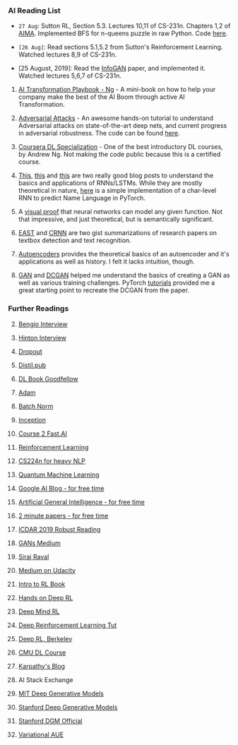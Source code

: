 ### AI Reading List

* `27 Aug`: Sutton RL, Section 5.3. Lectures 10,11 of CS-231n. Chapters 1,2 of [AIMA](http://aima.cs.berkeley.edu/). Implemented BFS for n-queens puzzle in raw Python. Code [here](https://github.com/7vik/Artificial-Intelligence/blob/master/Homework-1/8_queens_bfs.py). 

* `[26 Aug]`: Read sections 5.1,5.2 from Sutton's Reinforcement Learning. Watched lectures 8,9 of CS-231n. 

* [25 August, 2019]: Read the [InfoGAN](https://arxiv.org/pdf/1606.03657.pdf) paper, and implemented it. Watched lectures 5,6,7 of CS-231n.   

1. [AI Transformation Playbook - Ng](https://landing.ai/ai-transformation-playbook/) - A mini-book on how to help your company make the best of the AI Boom through active AI Transformation. 

2. [Adversarial Attacks](https://adversarial-ml-tutorial.org/) - An awesome hands-on tutorial to understand Adversarial attacks on state-of-the-art deep nets, and current progress in adversarial robustness. The code can be found [here](https://github.com/7vik/deep_adversarial_robustness).

3. [Coursera DL Specialization](https://www.coursera.org/specializations/deep-learning?utm_source=deeplearningai&utm_medium=institutions&utm_campaign=WebsiteCoursesDLSTopButton) - One of the best introductory DL courses, by Andrew Ng. Not making the code public because this is a certified course.

4. [This](https://colah.github.io/posts/2015-08-Understanding-LSTMs/), [this](http://www.wildml.com/2015/10/recurrent-neural-networks-tutorial-part-3-backpropagation-through-time-and-vanishing-gradients/) and [this](http://karpathy.github.io/2015/05/21/rnn-effectiveness/) are two really good blog posts to understand the basics and applications of RNNs/LSTMs. While they are mostly theoretical in nature, [here](https://github.com/7vik/pytorch_rnn/blob/master/rnn_names.ipynb) is a simple implementation of a char-level RNN to predict Name Language in PyTorch.

5. A [visual proof](http://neuralnetworksanddeeplearning.com/chap4.html) that neural networks can model any given function. Not that impressive, and just theoretical, but is semantically significant.

6. [EAST](https://gist.github.com/7vik/a2469b47ccff5d816dd0f1758f70ca71) and [CRNN](https://gist.github.com/7vik/2b359026d910ab3ae92dbc4497e744a3) are two gist summarizations of research papers on textbox detection and text recognition. 

7. [Autoencoders](http://www.deeplearningbook.org/contents/autoencoders.html) provides the theoretical basics of an autoencoder and it's applications as well as history. I felt it lacks intuition, though.

8. [GAN](https://papers.nips.cc/paper/5423-generative-adversarial-nets.pdf) and [DCGAN](https://arxiv.org/abs/1511.06434) helped me understand the basics of creating a GAN as well as various training challenges. PyTorch [tutorials](https://pytorch.org/tutorials/beginner/dcgan_faces_tutorial.html) provided me a great starting point to recreate the DCGAN from the paper.

### Further Readings

2. [Bengio Interview](https://dr-darryl-wright.github.io/reading/list/2019/03/21/yoshua-bengio-interview-reading-list.html)

3. [Hinton Interview](https://dr-darryl-wright.github.io/reading/list/2018/08/22/geoffrey-hinton-interview-reading-list.html)

4. [Dropout](http://jmlr.org/papers/volume15/srivastava14a/srivastava14a.pdf)

5. [Distil.pub](https://distill.pub/)

6. [DL Book Goodfellow](https://www.deeplearningbook.org/)

7. [Adam](https://arxiv.org/pdf/1412.6980.pdf)

8. [Batch Norm](https://arxiv.org/pdf/1502.03167.pdf)

9. [Inception](https://arxiv.org/pdf/1409.4842.pdf)

10. [Course 2 Fast.AI](http://course18.fast.ai/lessons/lessons2.html)

11. [Reinforcement Learning](https://www.youtube.com/playlist?list=PL7-jPKtc4r78-wCZcQn5IqyuWhBZ8fOxT)

13. [CS224n for heavy NLP](http://web.stanford.edu/class/cs224n/)

14. [Quantum Machine Learning](https://www.edx.org/course/quantum-machine-learning-2)

15. [Google AI Blog - for free time](https://ai.googleblog.com/)

16. [Artificial General Intelligence - for free time](https://agi.mit.edu/)

17. [2 minute papers - for free time](https://www.youtube.com/playlist?list=PLujxSBD-JXglGL3ERdDOhthD3jTlfudC2)

18. [ICDAR 2019 Robust Reading](https://rrc.cvc.uab.es/?ch=11&com=tasks)

21. [GANs Medium](https://medium.com/@jonathan_hui/gan-gan-series-2d279f906e7b)

22. [Siraj Raval](https://www.youtube.com/channel/UCWN3xxRkmTPmbKwht9FuE5A)

23. [Medium on Udacity](https://towardsdatascience.com/my-experience-with-udacity-deep-learning-foundations-nanodegree-a42a010f7b58)

24. [Intro to RL Book](https://web.stanford.edu/class/psych209/Readings/SuttonBartoIPRLBook2ndEd.pdf)

25. [Hands on Deep RL](https://www.amazon.com/Deep-Reinforcement-Learning-Hands-Q-networks/dp/1788834240)

27. [Deep Mind RL](https://www.youtube.com/playlist?list=PLqYmG7hTraZDNJre23vqCGIVpfZ_K2RZs)

28. [Deep Reinforcement Learning Tut](https://simoninithomas.github.io/Deep_reinforcement_learning_Course/)

29. [Deep RL, Berkeley](http://rail.eecs.berkeley.edu/deeprlcourse/)

30. [CMU DL Course](https://www.youtube.com/channel/UC8hYZGEkI2dDO8scT8C5UQA/playlists)

31. [Karpathy's Blog](http://karpathy.github.io/)

29. AI Stack Exchange

30. [MIT Deep Generative Models](https://www.youtube.com/watch?v=JVb54xhEw6Y)

31. [Stanford Deep Generative Models](https://github.com/SKKSaikia/CS236_DGM)

32. [Stanford DGM Official](https://deepgenerativemodels.github.io/)

33. [Variational AUE](https://jaan.io/what-is-variational-autoencoder-vae-tutorial/)
